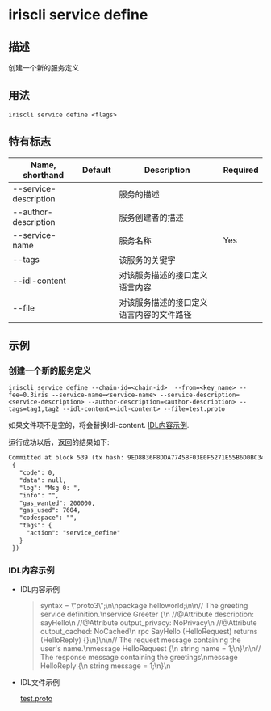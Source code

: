 # iriscli service define 

## 描述

创建一个新的服务定义

## 用法

```
iriscli service define <flags>
```

## 特有标志

| Name, shorthand       | Default                 | Description                                                                       | Required |
| --------------------- | ----------------------- | --------------------------------------------------------------------------------- | -------- |
| --service-description |                         | 服务的描述                                                                 |          |
| --author-description  |                         | 服务创建者的描述                                                            |          |
| --service-name        |                         | 服务名称                                                                   |   Yes    |
| --tags                |                         | 该服务的关键字                                                             |          |
| --idl-content         |                         | 对该服务描述的接口定义语言内容                                                 |          |
| --file                |                         | 对该服务描述的接口定义语言内容的文件路径                                         |          |

## 示例

### 创建一个新的服务定义

```shell
iriscli service define --chain-id=<chain-id>  --from=<key_name> --fee=0.3iris --service-name=<service-name> --service-description=<service-description> --author-description=<author-description> --tags=tag1,tag2 --idl-content=<idl-content> --file=test.proto
```

如果文件项不是空的，将会替换Idl-content.  [IDL内容示例](#IDL内容示例).

运行成功以后，返回的结果如下:

```txt
Committed at block 539 (tx hash: 9ED8B36F8DDA7745BF03E0F5271E55B6D0BC34B373BFCDB6B5BC78C502DAE032, response:
 {
   "code": 0,
   "data": null,
   "log": "Msg 0: ",
   "info": "",
   "gas_wanted": 200000,
   "gas_used": 7604,
   "codespace": "",
   "tags": {
     "action": "service_define"
   }
 })
```

### IDL内容示例

* IDL内容示例

    > syntax = \\"proto3\\";\n\npackage helloworld;\n\n// The greeting service definition.\nservice Greeter {\n    //@Attribute description: sayHello\n    //@Attribute output_privacy: NoPrivacy\n    //@Attribute output_cached: NoCached\n    rpc SayHello (HelloRequest) returns (HelloReply) {}\n}\n\n// The request message containing the user's name.\nmessage HelloRequest {\n    string name = 1;\n}\n\n// The response message containing the greetings\nmessage HelloReply {\n    string message = 1;\n}\n

* IDL文件示例

    [test.proto](https://github.com/irisnet/irishub/blob/master/docs/features/test.proto)